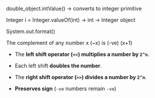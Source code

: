 double_object.intValue() -> converts to integer primitive

Integer i = Integer.valueOf(int) -> int -> Integer object

System.out.format()

The complement of any number x (~x) is (-ve) (x+1)

- The **left shift operator (`<<`) multiplies a number by `2^n`**.
- Each left shift **doubles the number**.

- The **right shift operator (`>>`) divides a number by `2^n`**.
- **Preserves sign** (`-ve` numbers remain `-ve`)